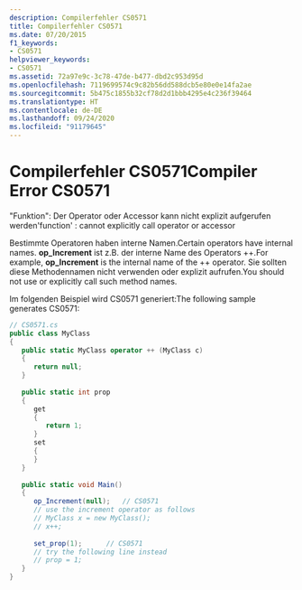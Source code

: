 ```yaml
---
description: Compilerfehler CS0571
title: Compilerfehler CS0571
ms.date: 07/20/2015
f1_keywords:
- CS0571
helpviewer_keywords:
- CS0571
ms.assetid: 72a97e9c-3c78-47de-b477-dbd2c953d95d
ms.openlocfilehash: 7119699574c9c82b56dd588dcb5e80e0e14fa2ae
ms.sourcegitcommit: 5b475c1855b32cf78d2d1bbb4295e4c236f39464
ms.translationtype: HT
ms.contentlocale: de-DE
ms.lasthandoff: 09/24/2020
ms.locfileid: "91179645"
---
```

# <a name="compiler-error-cs0571"></a><span data-ttu-id="3b906-103">Compilerfehler CS0571</span><span class="sxs-lookup"><span data-stu-id="3b906-103">Compiler Error CS0571</span></span>

<span data-ttu-id="3b906-104">"Funktion": Der Operator oder Accessor kann nicht explizit aufgerufen werden</span><span class="sxs-lookup"><span data-stu-id="3b906-104">'function' : cannot explicitly call operator or accessor</span></span>  
  
 <span data-ttu-id="3b906-105">Bestimmte Operatoren haben interne Namen.</span><span class="sxs-lookup"><span data-stu-id="3b906-105">Certain operators have internal names.</span></span> <span data-ttu-id="3b906-106">**op_Increment** ist z.B. der interne Name des Operators ++.</span><span class="sxs-lookup"><span data-stu-id="3b906-106">For example, **op_Increment** is the internal name of the ++ operator.</span></span> <span data-ttu-id="3b906-107">Sie sollten diese Methodennamen nicht verwenden oder explizit aufrufen.</span><span class="sxs-lookup"><span data-stu-id="3b906-107">You should not use or explicitly call such method names.</span></span>  
  
 <span data-ttu-id="3b906-108">Im folgenden Beispiel wird CS0571 generiert:</span><span class="sxs-lookup"><span data-stu-id="3b906-108">The following sample generates CS0571:</span></span>  
  
```csharp  
// CS0571.cs  
public class MyClass  
{  
   public static MyClass operator ++ (MyClass c)  
   {  
      return null;  
   }  
  
   public static int prop  
   {  
      get  
      {  
         return 1;  
      }  
      set  
      {  
      }  
   }  
  
   public static void Main()  
   {  
      op_Increment(null);   // CS0571  
      // use the increment operator as follows  
      // MyClass x = new MyClass();  
      // x++;  
  
      set_prop(1);      // CS0571  
      // try the following line instead  
      // prop = 1;  
   }  
}  
```
